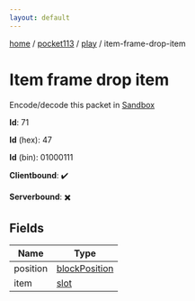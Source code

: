 ```yaml
---
layout: default
---
```


[home](/)  /  [pocket113](/protocol/pocket113)  /  [play](/protocol/pocket113/play)  /  item-frame-drop-item

# Item frame drop item

Encode/decode this packet in [Sandbox](../../../sandbox/pocket113#Play.ItemFrameDropItem)

**Id**: 71

**Id** (hex): 47

**Id** (bin): 01000111

**Clientbound**: ✔️

**Serverbound**: ✖️

## Fields

Name | Type
---|---
position | [blockPosition](/protocol/pocket113/types/block-position)
item | [slot](/protocol/pocket113/types/slot)
